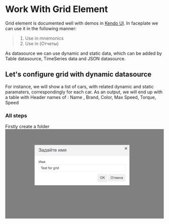 # Work With Grid Element

Grid element is documented well with demos in [Kendo UI](https://demos.telerik.com/kendo-ui/grid/index). In faceplate we can use it in the following manner:

> 1. Use in mnemonics
> 2. Use in (Отчеты)

As datasource we can use dynamic and static data, which can be added by Table datasource, TimeSeries data and JSON datasource.

## Let's configure grid with dynamic datasource

For instance, we will show a list of cars, with related dynamic and static paramaters, correspondingly for each car. As an output, we will end up with a table with Header names of : Name , Brand, Color, Max Speed, Torque, Speed 

### All steps

Firstly create a folder 
![GitHub Logo](/img/1.png)
